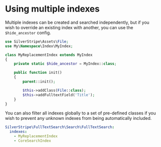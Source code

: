 # Using multiple indexes

Multiple indexes can be created and searched independently, but if you wish to override an existing
index with another, you can use the `$hide_ancestor` config.

```php
use SilverStripe\Assets\File;
use My\Namespace\Index\MyIndex;

class MyReplacementIndex extends MyIndex
{
    private static $hide_ancestor = MyIndex::class;

    public function init()
    {
        parent::init();

        $this->addClass(File::class);
        $this->addFulltextField('Title');
    }
}
```

You can also filter all indexes globally to a set of pre-defined classes if you wish to
prevent any unknown indexes from being automatically included.

```yaml
SilverStripe\FullTextSearch\Search\FullTextSearch:
  indexes:
    - MyReplacementIndex
    - CoreSearchIndex
```
